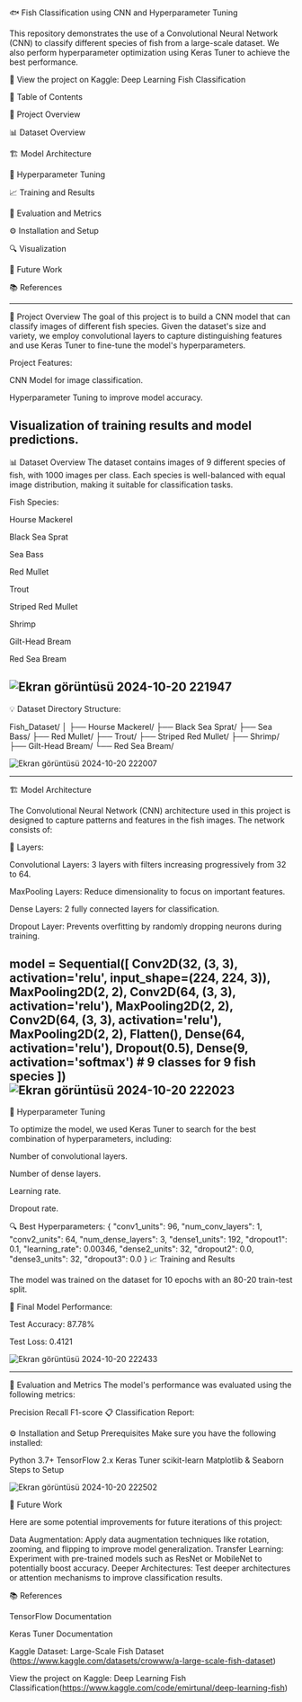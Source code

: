🐟 Fish Classification using CNN and Hyperparameter Tuning

This repository demonstrates the use of a Convolutional Neural Network (CNN) to classify different species of fish from a large-scale dataset. We also perform hyperparameter optimization using Keras Tuner to achieve the best performance.

🔗 View the project on Kaggle: Deep Learning Fish Classification

📑 Table of Contents

📌 Project Overview

📊 Dataset Overview

🏗️ Model Architecture

🔧 Hyperparameter Tuning

📈 Training and Results

📝 Evaluation and Metrics

⚙️ Installation and Setup

🔍 Visualization

🚀 Future Work

📚 References

------------------------------------------------------------------------------------------------------------------------------------------------------------------------------------------------------------------
📌 Project Overview
The goal of this project is to build a CNN model that can classify images of different fish species. Given the dataset's size and variety, we employ convolutional layers to capture distinguishing features and use Keras Tuner to fine-tune the model's hyperparameters.

Project Features:

CNN Model for image classification.

Hyperparameter Tuning to improve model accuracy.

Visualization of training results and model predictions.
------------------------------------------------------------------------------------------------------------------------------------------------------------------------------------------------------------

📊 Dataset Overview
The dataset contains images of 9 different species of fish, with 1000 images per class. Each species is well-balanced with equal image distribution, making it suitable for classification tasks.

Fish Species:

Hourse Mackerel

Black Sea Sprat

Sea Bass

Red Mullet

Trout

Striped Red Mullet

Shrimp

Gilt-Head Bream

Red Sea Bream

![Ekran görüntüsü 2024-10-20 221947](https://github.com/user-attachments/assets/27cb2880-f8df-4f8b-b80c-9b4a4b45da8a)
--------------------------------------------------------------------------------------------------------------------------------------------------------------------------------------------------------------

💡 Dataset Directory Structure:

Fish_Dataset/
│
├── Hourse Mackerel/
├── Black Sea Sprat/
├── Sea Bass/
├── Red Mullet/
├── Trout/
├── Striped Red Mullet/
├── Shrimp/
├── Gilt-Head Bream/
└── Red Sea Bream/

![Ekran görüntüsü 2024-10-20 222007](https://github.com/user-attachments/assets/d16cd3cf-eb7b-4c5b-a512-0605c6f5ec50)

-------------------------------------------------------------------------------------------------------------------------------------------------------------------------------------------------------------------
🏗️ Model Architecture

The Convolutional Neural Network (CNN) architecture used in this project is designed to capture patterns and features in the fish images. The network consists of:

📐 Layers:

Convolutional Layers: 3 layers with filters increasing progressively from 32 to 64.

MaxPooling Layers: Reduce dimensionality to focus on important features.

Dense Layers: 2 fully connected layers for classification.

Dropout Layer: Prevents overfitting by randomly dropping neurons during training.

model = Sequential([
    Conv2D(32, (3, 3), activation='relu', input_shape=(224, 224, 3)),
    MaxPooling2D(2, 2),
    Conv2D(64, (3, 3), activation='relu'),
    MaxPooling2D(2, 2),
    Conv2D(64, (3, 3), activation='relu'),
    MaxPooling2D(2, 2),
    Flatten(),
    Dense(64, activation='relu'),
    Dropout(0.5),
    Dense(9, activation='softmax')  # 9 classes for 9 fish species
])
![Ekran görüntüsü 2024-10-20 222023](https://github.com/user-attachments/assets/c6c2c7fc-f7d3-4b92-9def-345352ebc2dd)
--------------------------------------------------------------------------------------------------------------------------------------------------------------------------------------------------------------------
🔧 Hyperparameter Tuning

To optimize the model, we used Keras Tuner to search for the best combination of hyperparameters, including:

Number of convolutional layers.

Number of dense layers.

Learning rate.

Dropout rate.

🔍 Best Hyperparameters:
{
    "conv1_units": 96,
    "num_conv_layers": 1,
    "conv2_units": 64,
    "num_dense_layers": 3,
    "dense1_units": 192,
    "dropout1": 0.1,
    "learning_rate": 0.00346,
    "dense2_units": 32,
    "dropout2": 0.0,
    "dense3_units": 32,
    "dropout3": 0.0
}
📈 Training and Results

The model was trained on the dataset for 10 epochs with an 80-20 train-test split.

🏅 Final Model Performance:

Test Accuracy: 87.78%

Test Loss: 0.4121

![Ekran görüntüsü 2024-10-20 222433](https://github.com/user-attachments/assets/f8990e54-d58a-4d82-aa87-5cee417055d7)

--------------------------------------------------------------------------------------------------------------------------------------------------------------------------------------------------------------------



📝 Evaluation and Metrics
The model's performance was evaluated using the following metrics:

Precision
Recall
F1-score
📋 Classification Report:

⚙️ Installation and Setup
Prerequisites
Make sure you have the following installed:

Python 3.7+
TensorFlow 2.x
Keras Tuner
scikit-learn
Matplotlib & Seaborn
Steps to Setup

![Ekran görüntüsü 2024-10-20 222502](https://github.com/user-attachments/assets/152bbcf5-7627-48da-aeaf-93fc43b5f7a5)


🚀 Future Work

Here are some potential improvements for future iterations of this project:

Data Augmentation: Apply data augmentation techniques like rotation, zooming, and flipping to improve model generalization.
Transfer Learning: Experiment with pre-trained models such as ResNet or MobileNet to potentially boost accuracy.
Deeper Architectures: Test deeper architectures or attention mechanisms to improve classification results.

📚 References

TensorFlow Documentation

Keras Tuner Documentation

Kaggle Dataset: Large-Scale Fish Dataset (https://www.kaggle.com/datasets/crowww/a-large-scale-fish-dataset)

View the project on Kaggle: Deep Learning Fish Classification(https://www.kaggle.com/code/emirtunal/deep-learning-fish)
